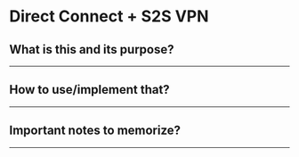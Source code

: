 # Direct Connect + S2S VPN

## What is this and its purpose?

---

## How to use/implement that?

---

## Important notes to memorize?

---
